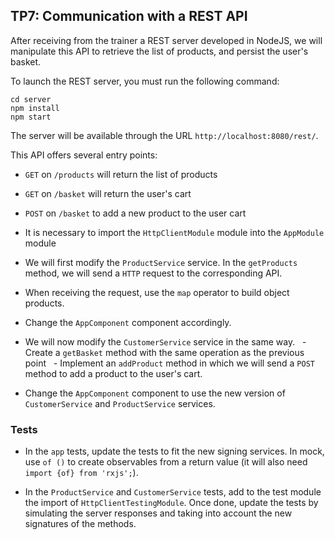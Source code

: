## TP7: Communication with a REST API

After receiving from the trainer a REST server developed in NodeJS, we will manipulate this API to retrieve the list of products, and persist the user's basket.

To launch the REST server, you must run the following command:

```shell
cd server
npm install
npm start
```

The server will be available through the URL `http://localhost:8080/rest/`.

This API offers several entry points:

- `GET` on `/products` will return the list of products
- `GET` on `/basket` will return the user's cart
- `POST` on `/basket` to add a new product to the user cart

- It is necessary to import the `HttpClientModule` module into the `AppModule` module

- We will first modify the `ProductService` service. In the `getProducts` method, we will send a `HTTP` request to the corresponding API.

- When receiving the request, use the `map` operator to build object products.

- Change the `AppComponent` component accordingly.

- We will now modify the `CustomerService` service in the same way.
  - Create a `getBasket` method with the same operation as the previous point
  - Implement an `addProduct` method in which we will send a `POST` method to add a product to the user's cart.


- Change the `AppComponent` component to use the new version of `CustomerService` and `ProductService` services.

### Tests

- In the `app` tests, update the tests to fit the new signing services. In mock, use `of ()` to create observables from a return value (it will also need `import {of} from 'rxjs';`).

- In the `ProductService` and `CustomerService` tests, add to the test module the import of `HttpClientTestingModule`. Once done, update the tests by simulating the server responses and taking into account the new signatures of the methods.

